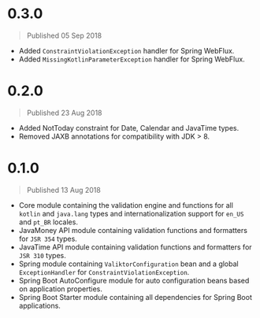 # 0.3.0
> Published 05 Sep 2018

* Added `ConstraintViolationException` handler for Spring WebFlux.
* Added `MissingKotlinParameterException` handler for Spring WebFlux.

# 0.2.0
> Published 23 Aug 2018

* Added NotToday constraint for Date, Calendar and JavaTime types.
* Removed JAXB annotations for compatibility with JDK > 8.

# 0.1.0
> Published 13 Aug 2018

* Core module containing the validation engine and functions for all `kotlin` and `java.lang` types and internationalization support for `en_US` and `pt_BR` locales.
* JavaMoney API module containing validation functions and formatters for `JSR 354` types.
* JavaTime API module containing validation functions and formatters for `JSR 310` types.
* Spring module containing `ValiktorConfiguration` bean and a global `ExceptionHandler` for `ConstraintViolationException`.
* Spring Boot AutoConfigure module for auto configuration beans based on application properties.
* Spring Boot Starter module containing all dependencies for Spring Boot applications.